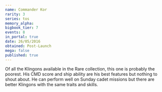 ```yaml
---
name: Commander Kor
rarity: 3
series: tos
memory_alpha:
bigbook_tier: 7
events: 8
in_portal: true
date: 26/05/2016
obtained: Post-Launch
mega: false
published: true
---
```


Of all the Klingons available in the Rare collection, this one is probably the poorest. His CMD score and ship ability are his best features but nothing to shout about. He can perform well on Sunday cadet missions but there are better Klingons with the same traits and skills.
